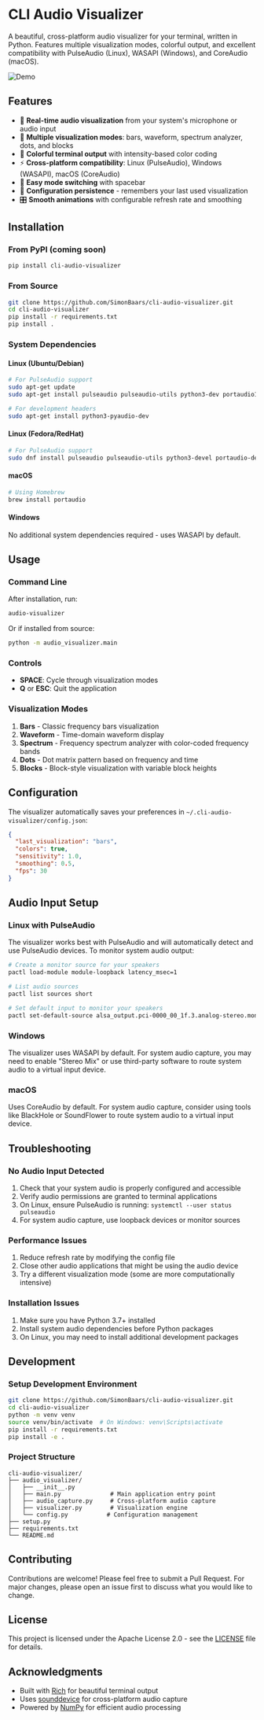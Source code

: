 # CLI Audio Visualizer

A beautiful, cross-platform audio visualizer for your terminal, written in Python. Features multiple visualization modes, colorful output, and excellent compatibility with PulseAudio (Linux), WASAPI (Windows), and CoreAudio (macOS).

![Demo](https://via.placeholder.com/800x400/1a1a1a/00ff00?text=CLI+Audio+Visualizer+Demo)

## Features

- 🎵 **Real-time audio visualization** from your system's microphone or audio input
- 🌈 **Multiple visualization modes**: bars, waveform, spectrum analyzer, dots, and blocks
- 🎨 **Colorful terminal output** with intensity-based color coding
- ⚡ **Cross-platform compatibility**: Linux (PulseAudio), Windows (WASAPI), macOS (CoreAudio)
- 🔄 **Easy mode switching** with spacebar
- 💾 **Configuration persistence** - remembers your last used visualization
- 🎛️ **Smooth animations** with configurable refresh rate and smoothing

## Installation

### From PyPI (coming soon)
```bash
pip install cli-audio-visualizer
```

### From Source
```bash
git clone https://github.com/SimonBaars/cli-audio-visualizer.git
cd cli-audio-visualizer
pip install -r requirements.txt
pip install .
```

### System Dependencies

#### Linux (Ubuntu/Debian)
```bash
# For PulseAudio support
sudo apt-get update
sudo apt-get install pulseaudio pulseaudio-utils python3-dev portaudio19-dev

# For development headers
sudo apt-get install python3-pyaudio-dev
```

#### Linux (Fedora/RedHat)
```bash
# For PulseAudio support
sudo dnf install pulseaudio pulseaudio-utils python3-devel portaudio-devel
```

#### macOS
```bash
# Using Homebrew
brew install portaudio
```

#### Windows
No additional system dependencies required - uses WASAPI by default.

## Usage

### Command Line
After installation, run:
```bash
audio-visualizer
```

Or if installed from source:
```bash
python -m audio_visualizer.main
```

### Controls
- **SPACE**: Cycle through visualization modes
- **Q** or **ESC**: Quit the application

### Visualization Modes

1. **Bars** - Classic frequency bars visualization
2. **Waveform** - Time-domain waveform display
3. **Spectrum** - Frequency spectrum analyzer with color-coded frequency bands
4. **Dots** - Dot matrix pattern based on frequency and time
5. **Blocks** - Block-style visualization with variable block heights

## Configuration

The visualizer automatically saves your preferences in `~/.cli-audio-visualizer/config.json`:

```json
{
  "last_visualization": "bars",
  "colors": true,
  "sensitivity": 1.0,
  "smoothing": 0.5,
  "fps": 30
}
```

## Audio Input Setup

### Linux with PulseAudio
The visualizer works best with PulseAudio and will automatically detect and use PulseAudio devices. To monitor system audio output:

```bash
# Create a monitor source for your speakers
pactl load-module module-loopback latency_msec=1

# List audio sources
pactl list sources short

# Set default input to monitor your speakers
pactl set-default-source alsa_output.pci-0000_00_1f.3.analog-stereo.monitor
```

### Windows
The visualizer uses WASAPI by default. For system audio capture, you may need to enable "Stereo Mix" or use third-party software to route system audio to a virtual input device.

### macOS
Uses CoreAudio by default. For system audio capture, consider using tools like BlackHole or SoundFlower to route system audio to a virtual input device.

## Troubleshooting

### No Audio Input Detected
1. Check that your system audio is properly configured and accessible
2. Verify audio permissions are granted to terminal applications
3. On Linux, ensure PulseAudio is running: `systemctl --user status pulseaudio`
4. For system audio capture, use loopback devices or monitor sources

### Performance Issues
1. Reduce refresh rate by modifying the config file
2. Close other audio applications that might be using the audio device
3. Try a different visualization mode (some are more computationally intensive)

### Installation Issues
1. Make sure you have Python 3.7+ installed
2. Install system audio dependencies before Python packages
3. On Linux, you may need to install additional development packages

## Development

### Setup Development Environment
```bash
git clone https://github.com/SimonBaars/cli-audio-visualizer.git
cd cli-audio-visualizer
python -m venv venv
source venv/bin/activate  # On Windows: venv\Scripts\activate
pip install -r requirements.txt
pip install -e .
```

### Project Structure
```
cli-audio-visualizer/
├── audio_visualizer/
│   ├── __init__.py
│   ├── main.py              # Main application entry point
│   ├── audio_capture.py     # Cross-platform audio capture
│   ├── visualizer.py        # Visualization engine
│   └── config.py           # Configuration management
├── setup.py
├── requirements.txt
└── README.md
```

## Contributing

Contributions are welcome! Please feel free to submit a Pull Request. For major changes, please open an issue first to discuss what you would like to change.

## License

This project is licensed under the Apache License 2.0 - see the [LICENSE](LICENSE) file for details.

## Acknowledgments

- Built with [Rich](https://github.com/Textualize/rich) for beautiful terminal output
- Uses [sounddevice](https://github.com/spatialaudio/python-sounddevice) for cross-platform audio capture
- Powered by [NumPy](https://numpy.org/) for efficient audio processing
